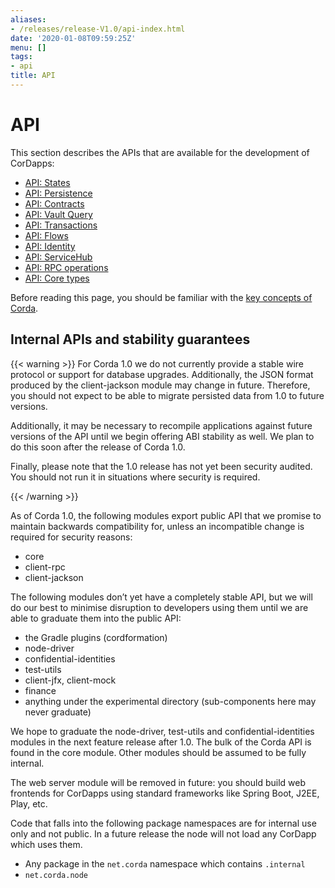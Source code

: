 ```yaml
---
aliases:
- /releases/release-V1.0/api-index.html
date: '2020-01-08T09:59:25Z'
menu: []
tags:
- api
title: API
---
```



# API

This section describes the APIs that are available for the development of CorDapps:



* [API: States](api-states.md)
* [API: Persistence](api-persistence.md)
* [API: Contracts](api-contracts.md)
* [API: Vault Query](api-vault-query.md)
* [API: Transactions](api-transactions.md)
* [API: Flows](api-flows.md)
* [API: Identity](api-identity.md)
* [API: ServiceHub](api-service-hub.md)
* [API: RPC operations](api-rpc.md)
* [API: Core types](api-core-types.md)



Before reading this page, you should be familiar with the [key concepts of Corda](key-concepts.md).


## Internal APIs and stability guarantees


{{< warning >}}
For Corda 1.0 we do not currently provide a stable wire protocol or support for database upgrades.
Additionally, the JSON format produced by the client-jackson module may change in future.
Therefore, you should not expect to be able to migrate persisted data from 1.0 to future versions.

Additionally, it may be necessary to recompile applications against future versions of the API until we begin offering
ABI stability as well. We plan to do this soon after the release of Corda 1.0.

Finally, please note that the 1.0 release has not yet been security audited. You should not run it in situations
where security is required.

{{< /warning >}}


As of Corda 1.0, the following modules export public API that we promise to maintain backwards compatibility for,
unless an incompatible change is required for security reasons:


* core
* client-rpc
* client-jackson

The following modules don’t yet have a completely stable API, but we will do our best to minimise disruption to
developers using them until we are able to graduate them into the public API:


* the Gradle plugins (cordformation)
* node-driver
* confidential-identities
* test-utils
* client-jfx, client-mock
* finance
* anything under the experimental directory (sub-components here may never graduate)

We hope to graduate the node-driver, test-utils and confidential-identities modules in the next feature release
after 1.0. The bulk of the Corda API is found in the core module. Other modules should be assumed to be fully internal.

The web server module will be removed in future: you should build web frontends for CorDapps using standard frameworks
like Spring Boot, J2EE, Play, etc.

Code that falls into the following package namespaces are for internal use only and not public. In a future release the
node will not load any CorDapp which uses them.


* Any package in the `net.corda` namespace which contains `.internal`
* `net.corda.node`

